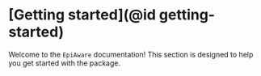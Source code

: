 # [Getting started](@id getting-started)

Welcome to the `EpiAware` documentation! This section is designed to help you get started with the package.

